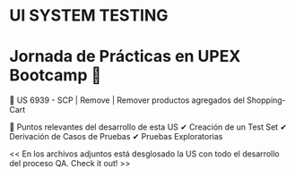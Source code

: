 # UI SYSTEM TESTING
# Jornada de Prácticas en UPEX Bootcamp 🌟
🔵 US 6939 - SCP | Remove | Remover productos agregados del Shopping-Cart

🔰 Puntos relevantes del desarrollo de esta US
  ✔ Creación de un Test Set 
    ✔ Derivación de Casos de Pruebas
      ✔ Pruebas Exploratorias

<< En los archivos adjuntos está desglosado la US con todo el desarrollo del proceso QA. Check it out! >>
